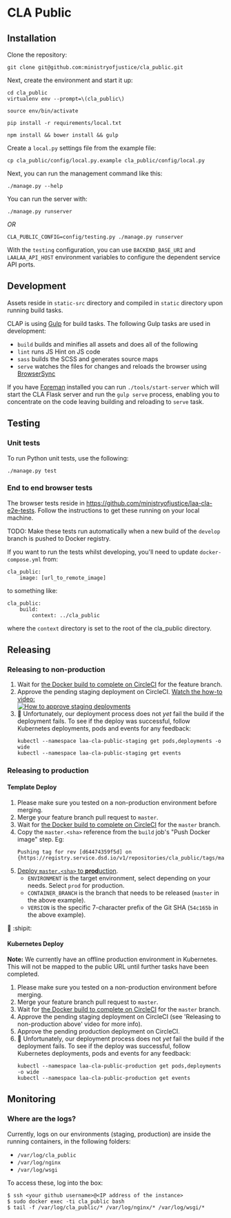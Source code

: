 # CLA Public

## Installation

Clone the repository:

    git clone git@github.com:ministryofjustice/cla_public.git

Next, create the environment and start it up:

    cd cla_public
    virtualenv env --prompt=\(cla_public\)

    source env/bin/activate

    pip install -r requirements/local.txt

    npm install && bower install && gulp

Create a ``local.py`` settings file from the example file:

    cp cla_public/config/local.py.example cla_public/config/local.py

Next, you can run the management command like this:

    ./manage.py --help

You can run the server with:

    ./manage.py runserver

*OR*

    CLA_PUBLIC_CONFIG=config/testing.py ./manage.py runserver

With the `testing` configuration, you can use `BACKEND_BASE_URI` and `LAALAA_API_HOST`
environment variables to configure the dependent service API ports.


## Development

Assets reside in `static-src` directory and compiled in `static` directory upon running build tasks.

CLAP is using [Gulp](http://gulpjs.com/) for build tasks. The following Gulp tasks are used in development:

- `build` builds and minifies all assets and does all of the following
- `lint` runs JS Hint on JS code
- `sass` builds the SCSS and generates source maps
- `serve` watches the files for changes and reloads the browser using [BrowserSync](http://www.browsersync.io/)

If you have [Foreman](https://github.com/ddollar/foreman) installed you can run `./tools/start-server` which will start the CLA Flask server
and run the `gulp serve` process, enabling you to concentrate on the code leaving building and reloading
to `serve` task.


## Testing

### Unit tests

To run Python unit tests, use the following:

    ./manage.py test

### End to end browser tests
The browser tests reside in https://github.com/ministryofjustice/laa-cla-e2e-tests. Follow the instructions to get these running on your local machine.

TODO: Make these tests run automatically when a new build of the `develop` branch is pushed to Docker registry.

If you want to run the tests whilst developing, you'll need to update `docker-compose.yml` from:

```
cla_public:
    image: [url_to_remote_image]
```

to something like:

```
cla_public:
    build:
        context: ../cla_public
```

where the `context` directory is set to the root of the cla_public directory.

## Releasing

### Releasing to non-production

1. Wait for [the Docker build to complete on CircleCI](https://circleci.com/gh/ministryofjustice/cla_public) for the feature branch.
1. Approve the pending staging deployment on CircleCI.
    [Watch the how-to video:](https://www.youtube.com/watch?v=9JovuQK-XnA)<br/>
    [![How to approve staging deployments](https://img.youtube.com/vi/9JovuQK-XnA/1.jpg)](https://www.youtube.com/watch?v=9JovuQK-XnA)
1. :rotating_light: Unfortunately, our deployment process does not _yet_ fail the build if the deployment fails.
    To see if the deploy was successful, follow Kubernetes deployments, pods and events for any feedback:
    ```
    kubectl --namespace laa-cla-public-staging get pods,deployments -o wide
    kubectl --namespace laa-cla-public-staging get events
    ```

### Releasing to production

#### Template Deploy
1. Please make sure you tested on a non-production environment before merging.
1. Merge your feature branch pull request to `master`.
1. Wait for [the Docker build to complete on CircleCI](https://circleci.com/gh/ministryofjustice/cla_public/tree/master) for the `master` branch.
1. Copy the `master.<sha>` reference from the `build` job's "Push Docker image" step. Eg:
    ```
    Pushing tag for rev [d64474359f5d] on {https://registry.service.dsd.io/v1/repositories/cla_public/tags/master.54c165b}
    ```
1. [Deploy `master.<sha>` to **prod**uction](https://ci.service.dsd.io/job/DEPLOY-cla_public/build?delay=0sec).
    * `ENVIRONMENT` is the target environment, select depending on your needs. Select `prod` for production.
    * `CONTAINER_BRANCH` is the branch that needs to be released (`master` in the above example).
    * `VERSION` is the specific 7-character prefix of the Git SHA (`54c165b` in the above example).

:tada: :shipit:

#### Kubernetes Deploy

**Note:** We currently have an offline production environment in Kubernetes. This will not be mapped to the public URL until further tasks have been completed.

1. Please make sure you tested on a non-production environment before merging.
1. Merge your feature branch pull request to `master`.
1. Wait for [the Docker build to complete on CircleCI](https://circleci.com/gh/ministryofjustice/cla_public/tree/master) for the `master` branch.
1. Approve the pending staging deployment on CircleCI (see 'Releasing to non-production above' video for more info).
1. Approve the pending production deployment on CircleCI.
1. :rotating_light: Unfortunately, our deployment process does not _yet_ fail the build if the deployment fails.
    To see if the deploy was successful, follow Kubernetes deployments, pods and events for any feedback:
    ```
    kubectl --namespace laa-cla-public-production get pods,deployments -o wide
    kubectl --namespace laa-cla-public-production get events
    ```

## Monitoring

### Where are the logs?

Currently, logs on our environments (staging, production) are inside the running containers, in the following folders:

- `/var/log/cla_public`
- `/var/log/nginx`
- `/var/log/wsgi`

To access these, log into the box:

```
$ ssh <your github username>@<IP address of the instance>
$ sudo docker exec -ti cla_public bash
$ tail -f /var/log/cla_public/* /var/log/nginx/* /var/log/wsgi/*
```
